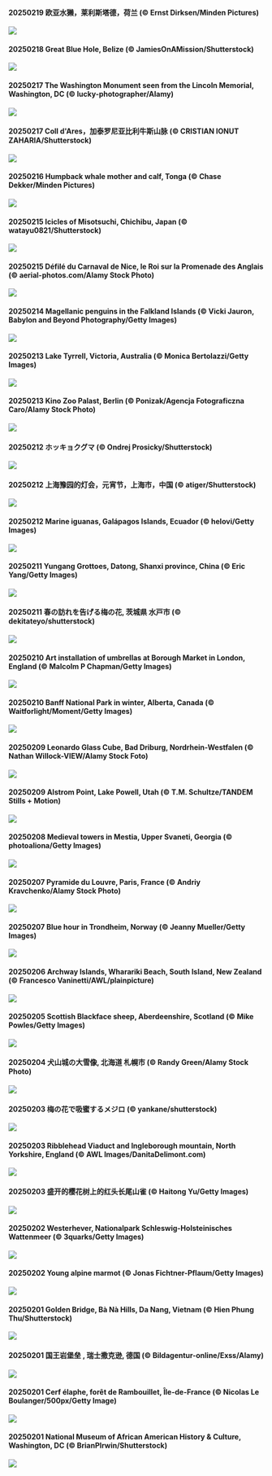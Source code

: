 #### 20250219 欧亚水獭，莱利斯塔德，荷兰 (© Ernst Dirksen/Minden Pictures)

![](20250219_IceHoleOtter_1920x1080.jpg)

#### 20250218 Great Blue Hole, Belize (© JamiesOnAMission/Shutterstock)

![](20250218_BlueBelize_1920x1080.jpg)

#### 20250217 The Washington Monument seen from the Lincoln Memorial, Washington, DC (© lucky-photographer/Alamy)

![](20250217_LincolnSunrise_1920x1080.jpg)

#### 20250217 Coll d'Ares，加泰罗尼亚比利牛斯​​山脉 (© CRISTIAN IONUT ZAHARIA/Shutterstock)

![](20250217_CatalanPyrenees_1920x1080.jpg)

#### 20250216 Humpback whale mother and calf, Tonga (© Chase Dekker/Minden Pictures)

![](20250216_HumpbackMother_1920x1080.jpg)

#### 20250215 Icicles of Misotsuchi, Chichibu, Japan (© watayu0821/Shutterstock)

![](20250215_Misotsuchi_1920x1080.jpg)

#### 20250215 Défilé du Carnaval de Nice, le Roi sur la Promenade des Anglais (© aerial-photos.com/Alamy Stock Photo)

![](20250215_CarnivalNice_1920x1080.jpg)

#### 20250214 Magellanic penguins in the Falkland Islands (© Vicki Jauron, Babylon and Beyond Photography/Getty Images)

![](20250214_PenguinLove_1920x1080.jpg)

#### 20250213 Lake Tyrrell, Victoria, Australia (© Monica Bertolazzi/Getty Images)

![](20250213_LakeTyrrell_1920x1080.jpg)

#### 20250213 Kino Zoo Palast, Berlin (© Ponizak/Agencja Fotograficzna Caro/Alamy Stock Photo)

![](20250213_BerlinKinoZooPalast_1920x1080.jpg)

#### 20250212 ホッキョクグマ  (© Ondrej Prosicky/Shutterstock)

![](20250212_PolarBearSwim_1920x1080.jpg)

#### 20250212 上海豫园的灯会，元宵节，上海市，中国 (© atiger/Shutterstock)

![](20250212_LanterFestival_1920x1080.jpg)

#### 20250212 Marine iguanas, Galápagos Islands, Ecuador (© helovi/Getty Images)

![](20250212_GalapagosIguana_1920x1080.jpg)

#### 20250211 Yungang Grottoes, Datong, Shanxi province, China (© Eric Yang/Getty Images)

![](20250211_YungangGrottoes_1920x1080.jpg)

#### 20250211 春の訪れを告げる梅の花, 茨城県 水戸市 (© dekitateyo/shutterstock)

![](20250211_KairakuUme_1920x1080.jpg)

#### 20250210 Art installation of umbrellas at Borough Market in London, England (© Malcolm P Chapman/Getty Images)

![](20250210_UmbrellaDay_1920x1080.jpg)

#### 20250210 Banff National Park in winter, Alberta, Canada (© Waitforlight/Moment/Getty Images)

![](20250210_BanffSnow_1920x1080.jpg)

#### 20250209 Leonardo Glass Cube, Bad Driburg, Nordrhein-Westfalen (© Nathan Willock-VIEW/Alamy Stock Foto)

![](20250209_LeonardoGlassCubeBadDriburg_1920x1080.jpg)

#### 20250209 Alstrom Point, Lake Powell, Utah (© T.M. Schultze/TANDEM Stills + Motion)

![](20250209_AlstromPoint_1920x1080.jpg)

#### 20250208 Medieval towers in Mestia, Upper Svaneti, Georgia (© photoaliona/Getty Images)

![](20250208_SnowySvaneti_1920x1080.jpg)

#### 20250207 Pyramide du Louvre, Paris, France (© Andriy Kravchenko/Alamy Stock Photo)

![](20250207_LouvreRainyDay_1920x1080.jpg)

#### 20250207 Blue hour in Trondheim, Norway (© Jeanny Mueller/Getty Images)

![](20250207_BlueNorway_1920x1080.jpg)

#### 20250206 Archway Islands, Wharariki Beach, South Island, New Zealand (© Francesco Vaninetti/AWL/plainpicture)

![](20250206_WhararikiBeach_1920x1080.jpg)

#### 20250205 Scottish Blackface sheep, Aberdeenshire, Scotland  (© Mike Powles/Getty Images)

![](20250205_ScottishSheep_1920x1080.jpg)

#### 20250204 犬山城の大雪像, 北海道 札幌市 (© Randy Green/Alamy Stock Photo)

![](20250204_YukiMatsuri_1920x1080.jpg)

#### 20250203 梅の花で吸蜜するメジロ (© yankane/shutterstock)

![](20250203_Risshun_1920x1080.jpg)

#### 20250203 Ribblehead Viaduct and Ingleborough mountain, North Yorkshire, England (© AWL Images/DanitaDelimont.com)

![](20250203_RibbleheadViaduct_1920x1080.jpg)

#### 20250203 盛开的樱花树上的红头长尾山雀 (© Haitong Yu/Getty Images)

![](20250203_BeginningofSpring_1920x1080.jpg)

#### 20250202 Westerhever, Nationalpark Schleswig-Holsteinisches Wattenmeer (© 3quarks/Getty Images)

![](20250202_WaddenSeaBiosphereReserve_1920x1080.jpg)

#### 20250202 Young alpine marmot (© Jonas Fichtner-Pflaum/Getty Images)

![](20250202_AustriaMarmot_1920x1080.jpg)

#### 20250201 Golden Bridge, Bà Nà Hills, Da Nang, Vietnam (© Hien Phung Thu/Shutterstock)

![](20250201_GoldenBridge_1920x1080.jpg)

#### 20250201 国王岩堡垒 , 瑞士撒克逊, 德国 (© Bildagentur-online/Exss/Alamy)

![](20250201_FestungKonigsteinElbsandsteingebirge_1920x1080.jpg)

#### 20250201 Cerf élaphe, forêt de Rambouillet,  Île-de-France (© Nicolas Le Boulanger/500px/Getty Image)

![](20250201_DeerForest_1920x1080.jpg)

#### 20250201 National Museum of African American History & Culture, Washington, DC (© BrianPIrwin/Shutterstock)

![](20250201_AfricanMuseumDC_1920x1080.jpg)

